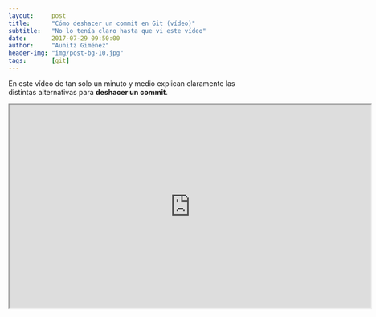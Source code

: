 ```yaml
---
layout:     post
title:      "Cómo deshacer un commit en Git (vídeo)"
subtitle:   "No lo tenía claro hasta que vi este vídeo"
date:       2017-07-29 09:50:00
author:     "Aunitz Giménez"
header-img: "img/post-bg-10.jpg"
tags:       [git]
---
```


<p>En este vídeo de tan solo un minuto y medio explican claramente las distintas alternativas para <strong>deshacer un commit</strong>.</p>

<div class="embed-responsive embed-responsive-16by9">
    <iframe loading="lazy" width="720" height="405" title="Cómo deshacer un commit en Git" class="embed-responsive-item" src="https://www.youtube-nocookie.com/embed/XiFYShmnI4k?rel=0&amp;showinfo=0" allowfullscreen></iframe>
</div>